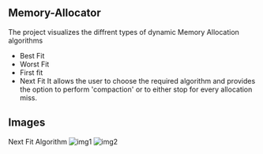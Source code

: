 ## Memory-Allocator
The project visualizes the diffrent types of dynamic Memory Allocation algorithms
- Best Fit
- Worst Fit
- First fit
- Next Fit
It allows the user to choose the required algorithm and provides the option to perform 'compaction' or to either stop for every allocation miss.

## Images
Next Fit Algorithm
![img1](https://github.com/UrmilPawar/Memory-Allocator/Images/img1.png)
![img2](https://github.com/UrmilPawar/Memory-Allocator/Images/img2.png)
